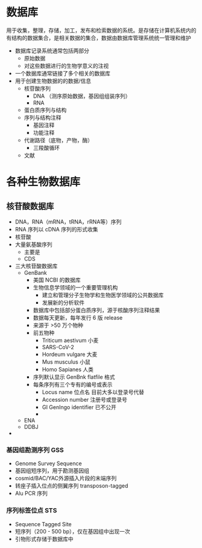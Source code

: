 # 数据库

用于收集，整理，存储，加工，发布和检索数据的系统。是存储在计算机系统内的有结构的数据集合，是相关数据的集合，数据由数据库管理系统统一管理和维护

+ 数据库记录系统通常包括两部分
	+ 原始数据
	+ 对这些数据进行的生物学意义的注视
+ 一个数据库通常链接了多个相关的数据库
+ 用于创建生物数据的的数据/信息
	+ 核苷酸序列
		+ DNA （测序原始数据，基因组组装序列）
		+ RNA 
	+ 蛋白质序列与结构
	+ 序列与结构注释
		+ 基因注释
		+ 功能注释
	+ 代谢路径（底物，产物，酶）
		+ 三羧酸循环
	+ 文献
# 各种生物数据库
## 核苷酸数据库
+ DNA，RNA（mRNA，tRNA，rRNA等）序列
+ RNA 序列以 cDNA 序列的形式收集
+ 核苷酸
+ 大量氨基酸序列
	+ 主要是
	+ CDS
+ 三大核苷酸数据库
	+ GenBank
		+ 美国 NCBI 的数据库
		+ 生物信息学领域的一个重要管理机构
			+ 建立和管理分子生物学和生物医学领域的公共数据库
			+ 发展新的分析软件
		+ 数据库中包括部分蛋白质序列，源于核酸序列注释结果
		+ 数据每天更新，每年发行 6 版 release
		+ 来源于 >50 万个物种
		+ 前五物种
			+ Triticum aestivum 小麦
			+ SARS-CoV-2
			+ Hordeum vulgare 大麦
			+ Mus musculus 小鼠
			+ Homo Sapianes 人类
		+ 序列默认显示 GenBnk flatfile 格式
		+ 每条序列有三个专有的编号或表示
			+ Locus name 位点名 目前大多以登录号代替
			+ Accession number 注册号或登录号
			+ GI GenIngo identifier 已不公开
			+ 
	+ ENA
	+ DDBJ
+ 

### 基因组勘测序列 GSS

+ Genome Survey Sequence
+ 基因组短序列，用于勘测基因组
+ cosmid/BAC/YAC外源插入片段的末端序列
+ 转座子插入位点的侧翼序列 transposon-tagged
+ Alu PCR 序列

### 序列标签位点 STS

+ Sequence Tagged Site
+ 短序列（200 - 500 bp），仅在基因组中出现一次
+ 引物形式存储于数据库中